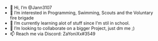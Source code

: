 - 👋 Hi, I’m @Jann3107
- 👀 I’m interested in Programming, Swimming, Scouts and the Voluntary fire brigade
- 🌱 I’m currently learning alot of stuff since I'm stil in school.
- 💞️ I’m looking to collaborate on a bigger Project, just dm me ;)
- 📫 Reach me via Discord: ZaYoniXx#3549

<!---
Jann3107/Jann3107 is a ✨ special ✨ repository because its `README.md` (this file) appears on your GitHub profile.
You can click the Preview link to take a look at your changes.
--->
